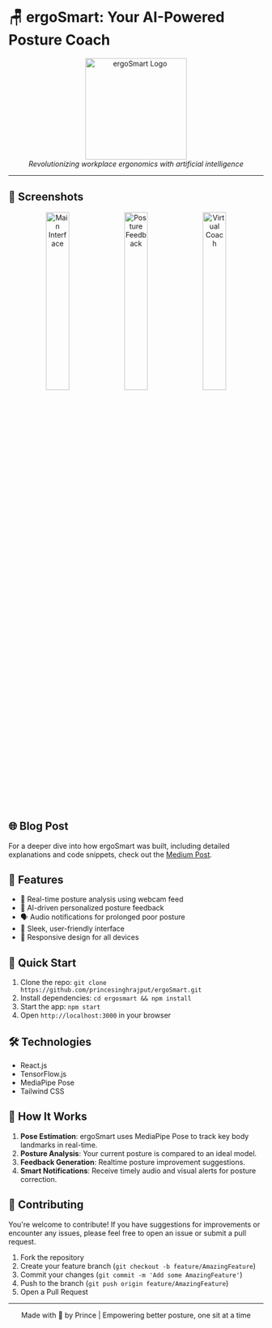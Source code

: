 # 🪑 ergoSmart: Your AI-Powered Posture Coach

<div align="center">
  <img src="path/to/ergosmart-logo.png" alt="ergoSmart Logo" width="200"/>
  <br>
  <em>Revolutionizing workplace ergonomics with artificial intelligence</em>
</div>

---

## 📸 Screenshots

<div align="center">
  <img src="path/to/main-interface.png" alt="Main Interface" width="30%"/>
  <img src="path/to/posture-feedback.png" alt="Posture Feedback" width="30%"/>
  <img src="path/to/virtual-coach.png" alt="Virtual Coach" width="30%"/>
</div>

## 🌐 Blog Post
For a deeper dive into how ergoSmart was built, including detailed explanations and code snippets, check out the <a href="https://medium.com/@psr8084/building-a-real-time-posture-monitoring-application-with-mediapipe-and-react-a-comprehensive-guide-e7c7a8adc536"> Medium Post</a>.

## 🌟 Features

- 🎥 Real-time posture analysis using webcam feed
- 🤖 AI-driven personalized posture feedback
- 🗣️ Audio notifications for prolonged poor posture
- 🎨 Sleek, user-friendly interface
- 📱 Responsive design for all devices

## 🚀 Quick Start

1. Clone the repo:   ```
   git clone https://github.com/princesinghrajput/ergoSmart.git   ```
2. Install dependencies:   ```
   cd ergosmart && npm install   ```
3. Start the app:   ```
   npm start   ```
4. Open `http://localhost:3000` in your browser

## 🛠️ Technologies

- React.js
- TensorFlow.js
- MediaPipe Pose
- Tailwind CSS

## 🧠 How It Works

1. **Pose Estimation**: ergoSmart uses MediaPipe Pose to track key body landmarks in real-time.
2. **Posture Analysis**: Your current posture is compared to an ideal model.
3. **Feedback Generation**: Realtime posture improvement suggestions.
4. **Smart Notifications**: Receive timely audio and visual alerts for posture correction.


## 🤝 Contributing

You're welcome to contribute! If you have suggestions for improvements or encounter any issues, please feel free to open an issue or submit a pull request.

1. Fork the repository
2. Create your feature branch (`git checkout -b feature/AmazingFeature`)
3. Commit your changes (`git commit -m 'Add some AmazingFeature'`)
4. Push to the branch (`git push origin feature/AmazingFeature`)
5. Open a Pull Request

---

<div align="center">
  Made with 💙 by Prince | Empowering better posture, one sit at a time
</div>

